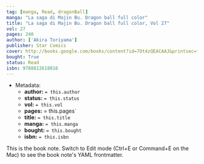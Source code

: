 ```yaml
---
tag: [manga, Read, dragonBall]
manga: "La saga di Majin Bu. Dragon ball full color"
title: "La saga di Majin Bu. Dragon ball full color, Vol 27"
vol: 27
pages: 240
author: ['Akira Toriyama']
publisher: Star Comics
cover: http://books.google.com/books/content?id=7Ot4zQEACAAJ&printsec=frontcover&img=1&zoom=1&source=gbs_api
bought: True
status: Read
isbn: 9788822618016
---
```


- Metadata:
    - **author:** `= this.author`
    - **status:** `= this.status`
    - **vol:** `= this.vol`
    - **pages:** = this.pages`
    - **title:** `= this.title`
    - **manga:** `= this.manga`
    - **bought:** `= this.bought`
    - **isbn:** `= this.isbn`


This is the book note. Switch to Edit mode (Ctrl+E or Command+E on the Mac) to see the book note's YAML frontmatter.